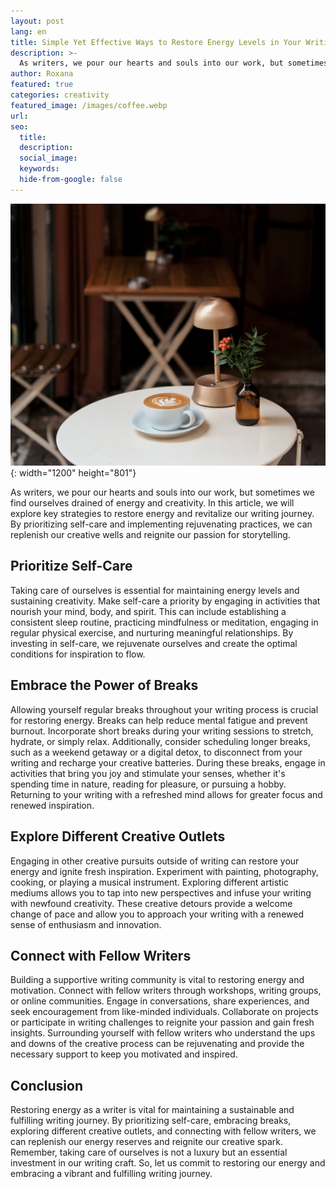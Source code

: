 ```yaml
---
layout: post
lang: en
title: Simple Yet Effective Ways to Restore Energy Levels in Your Writing Journey
description: >-
  As writers, we pour our hearts and souls into our work, but sometimes we find ourselves drained of energy and creativity.
author: Roxana
featured: true
categories: creativity
featured_image: /images/coffee.webp
url:
seo:
  title:
  description:
  social_image:
  keywords:
  hide-from-google: false
---
```


![](/images/coffee.webp){: width="1200" height="801"}

As writers, we pour our hearts and souls into our work, but sometimes we find ourselves drained of energy and creativity. In this article, we will explore key strategies to restore energy and revitalize our writing journey. By prioritizing self-care and implementing rejuvenating practices, we can replenish our creative wells and reignite our passion for storytelling.

## Prioritize Self-Care

Taking care of ourselves is essential for maintaining energy levels and sustaining creativity. Make self-care a priority by engaging in activities that nourish your mind, body, and spirit. This can include establishing a consistent sleep routine, practicing mindfulness or meditation, engaging in regular physical exercise, and nurturing meaningful relationships. By investing in self-care, we rejuvenate ourselves and create the optimal conditions for inspiration to flow.

## Embrace the Power of Breaks

Allowing yourself regular breaks throughout your writing process is crucial for restoring energy. Breaks can help reduce mental fatigue and prevent burnout. Incorporate short breaks during your writing sessions to stretch, hydrate, or simply relax. Additionally, consider scheduling longer breaks, such as a weekend getaway or a digital detox, to disconnect from your writing and recharge your creative batteries. During these breaks, engage in activities that bring you joy and stimulate your senses, whether it's spending time in nature, reading for pleasure, or pursuing a hobby. Returning to your writing with a refreshed mind allows for greater focus and renewed inspiration.

## Explore Different Creative Outlets

Engaging in other creative pursuits outside of writing can restore your energy and ignite fresh inspiration. Experiment with painting, photography, cooking, or playing a musical instrument. Exploring different artistic mediums allows you to tap into new perspectives and infuse your writing with newfound creativity. These creative detours provide a welcome change of pace and allow you to approach your writing with a renewed sense of enthusiasm and innovation.

## Connect with Fellow Writers

Building a supportive writing community is vital to restoring energy and motivation. Connect with fellow writers through workshops, writing groups, or online communities. Engage in conversations, share experiences, and seek encouragement from like-minded individuals. Collaborate on projects or participate in writing challenges to reignite your passion and gain fresh insights. Surrounding yourself with fellow writers who understand the ups and downs of the creative process can be rejuvenating and provide the necessary support to keep you motivated and inspired.

## Conclusion

Restoring energy as a writer is vital for maintaining a sustainable and fulfilling writing journey. By prioritizing self-care, embracing breaks, exploring different creative outlets, and connecting with fellow writers, we can replenish our energy reserves and reignite our creative spark. Remember, taking care of ourselves is not a luxury but an essential investment in our writing craft. So, let us commit to restoring our energy and embracing a vibrant and fulfilling writing journey.